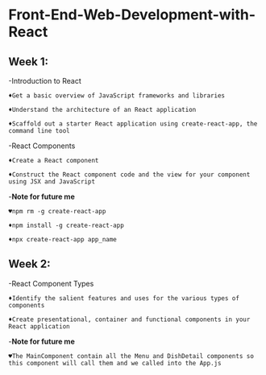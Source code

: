 # Front-End-Web-Development-with-React
## Week 1:
-Introduction to React
    
    ♦Get a basic overview of JavaScript frameworks and libraries
    
    ♦Understand the architecture of an React application
    
    ♦Scaffold out a starter React application using create-react-app, the command line tool

-React Components

    ♦Create a React component
    
    ♦Construct the React component code and the view for your component using JSX and JavaScript

-**Note for future me**

    ♥npm rm -g create-react-app
    
    ♦npm install -g create-react-app

    ♦npx create-react-app app_name

## Week 2:
-React Component Types

    ♦Identify the salient features and uses for the various types of components
    
    ♦Create presentational, container and functional components in your React application

-**Note for future me**

    ♥The MainComponent contain all the Menu and DishDetail components so this component will call them and we called into the App.js 